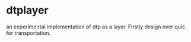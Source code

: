 # dtplayer
an experimental implementation of dtp as a layer.
Firstly design over quic for  transportation.

